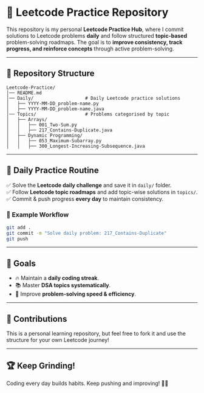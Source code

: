 # 🚀 Leetcode Practice Repository

This repository is my personal **Leetcode Practice Hub**, where I commit solutions to Leetcode problems **daily** and follow structured **topic-based** problem-solving roadmaps. The goal is to **improve consistency, track progress, and reinforce concepts** through active problem-solving.

---

## 📂 Repository Structure
```
Leetcode-Practice/
│── README.md  
│── Daily/                   # Daily Leetcode practice solutions
│   ├── YYYY-MM-DD_problem-name.py
│   ├── YYYY-MM-DD_problem-name.java
│── Topics/                  # Problems categorised by topic
│   ├── Arrays/
│   │   ├── 001_Two-Sum.py
│   │   ├── 217_Contains-Duplicate.java
│   ├── Dynamic Programming/
│   │   ├── 053_Maximum-Subarray.py
│   │   ├── 300_Longest-Increasing-Subsequence.java
```

---

## 📅 Daily Practice Routine
✅ Solve the **Leetcode daily challenge** and save it in `daily/` folder.  
✅ Follow **Leetcode topic roadmaps** and add topic-wise solutions in `topics/`.  
✅ Commit & push progress **every day** to maintain consistency.  

### 🔄 Example Workflow
```bash
git add .
git commit -m "Solve daily problem: 217_Contains-Duplicate"
git push
```

---

## 🎯 Goals
- 🔥 Maintain a **daily coding streak**.
- 📚 Master **DSA topics systematically**.
- 🚀 Improve **problem-solving speed & efficiency**.

---

## 🤝 Contributions
This is a personal learning repository, but feel free to fork it and use the structure for your own Leetcode journey!

---

## 🏆 Keep Grinding!
Coding every day builds habits. Keep pushing and improving! 💪🚀
